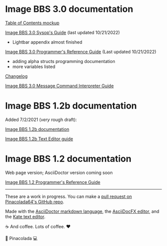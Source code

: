 # Image BBS 3.0 documentation

[Table of Contents mockup](https://pinacolada64.github.io/ImageBBS3-docs.github.io/toc-mockup.html)

[Image BBS 3.0 Sysop's Guide](https://pinacolada64.github.io/ImageBBS3-docs.github.io/Image-BBS-3.html) (last updated 10/21/2022)

* Lightbar appendix almost finished

[Image BBS 3.0 Programmer's Reference Guide](https://pinacolada64.github.io/ImageBBS3-docs.github.io/Image-BBS-3-PRG.html) (Last updated 10/21/2022)

* adding alpha structs programming documentation
* more variables listed

[Changelog](https://pinacolada64.github.io/ImageBBS3-docs.github.io/CHANGELOG.md)

[Image BBS 3.0 Message Command Interpreter Guide](https://pinacolada64.github.io/ImageBBS3-docs.github.io/mci.html)

# Image BBS 1.2b documentation

Added 7/2/2021 (_very_ rough draft):

[Image BBS 1.2b documentation](https://pinacolada64.github.io/ImageBBS3-docs.github.io/12b-updated.html)

[Image BBS 1.2b Text Editor guide](https://pinacolada64.github.io/ImageBBS3-docs.github.io/12b-text-editor.html)

# Image BBS 1.2 documentation

Web page version; AsciiDoctor version coming soon

[Image BBS 1.2 Programmer's Reference Guide](https://pinacolada64.github.io/ImageBBS3-docs.github.io/imageprg-index.html)

---

These are a work in progress. You can make a [pull request on Pinacolada64's GitHub repo](https://github.com/Pinacolada64/ImageBBS3/tree/docs).

Made with the [AsciiDoctor markdown language](https://asciidoctor.org/), the [AsciiDocFX editor](https://asciidocfx.com/), and the [Kate text editor](https://kate-editor.org/).

☕ And coffee. Lots of coffee. ❤️

🍹 Pinacolada 💻
